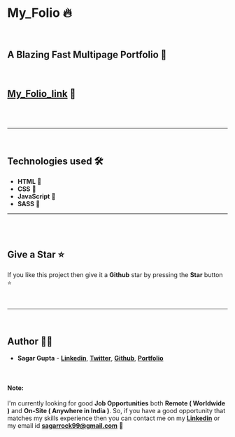 # My_Folio 🔥

<br/>

## A Blazing Fast Multipage Portfolio 🚀

<br/>

## [My_Folio_link](https://sagargupta99.netlify.app/) 🔗

<div align="center">

  <br>
</div>

<br/>

---



<br/>

## Technologies used 🛠️

- **HTML** 🚀
- **CSS** 🚀
- **JavaScript** 🚀
- **SASS** 🚀

---

<br/>


<br>

## Give a Star ⭐

If you like this project then give it a **Github** star by pressing the **Star** button ⭐

<br>

---

<br>

## Author 👨‍💻

- **Sagar Gupta** - **[Linkedin](https://www.linkedin.com/in/sagargupta99/)**, **[Twitter]()**, **[Github](https://github.com/Sagarrock99)**, **[Portfolio](https://sagargupta99.netlify.app/)**  

<br>

#### Note: 
I'm currently looking for good **Job Opportunities** both **Remote ( Worldwide )** and **On-Site ( Anywhere in India )**. So, if you have a good opportunity that matches my skills experience then you can contact me on my **[Linkedin](https://www.linkedin.com/in/sagargupta99/)** or my email id **sagarrock99@gmail.com** 🙌


<br>


